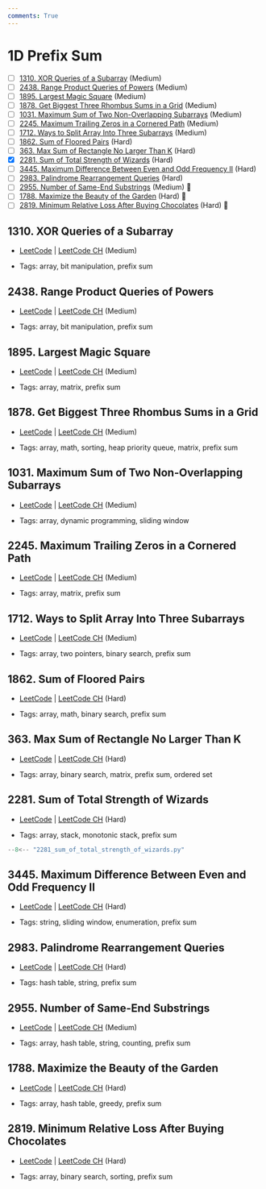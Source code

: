 ```yaml
---
comments: True
---
```


# 1D Prefix Sum

- [ ] [1310. XOR Queries of a Subarray](https://leetcode.cn/problems/xor-queries-of-a-subarray/) (Medium)
- [ ] [2438. Range Product Queries of Powers](https://leetcode.cn/problems/range-product-queries-of-powers/) (Medium)
- [ ] [1895. Largest Magic Square](https://leetcode.cn/problems/largest-magic-square/) (Medium)
- [ ] [1878. Get Biggest Three Rhombus Sums in a Grid](https://leetcode.cn/problems/get-biggest-three-rhombus-sums-in-a-grid/) (Medium)
- [ ] [1031. Maximum Sum of Two Non-Overlapping Subarrays](https://leetcode.cn/problems/maximum-sum-of-two-non-overlapping-subarrays/) (Medium)
- [ ] [2245. Maximum Trailing Zeros in a Cornered Path](https://leetcode.cn/problems/maximum-trailing-zeros-in-a-cornered-path/) (Medium)
- [ ] [1712. Ways to Split Array Into Three Subarrays](https://leetcode.cn/problems/ways-to-split-array-into-three-subarrays/) (Medium)
- [ ] [1862. Sum of Floored Pairs](https://leetcode.cn/problems/sum-of-floored-pairs/) (Hard)
- [ ] [363. Max Sum of Rectangle No Larger Than K](https://leetcode.cn/problems/max-sum-of-rectangle-no-larger-than-k/) (Hard)
- [x] [2281. Sum of Total Strength of Wizards](https://leetcode.cn/problems/sum-of-total-strength-of-wizards/) (Hard)
- [ ] [3445. Maximum Difference Between Even and Odd Frequency II](https://leetcode.cn/problems/maximum-difference-between-even-and-odd-frequency-ii/) (Hard)
- [ ] [2983. Palindrome Rearrangement Queries](https://leetcode.cn/problems/palindrome-rearrangement-queries/) (Hard)
- [ ] [2955. Number of Same-End Substrings](https://leetcode.cn/problems/number-of-same-end-substrings/) (Medium) 👑
- [ ] [1788. Maximize the Beauty of the Garden](https://leetcode.cn/problems/maximize-the-beauty-of-the-garden/) (Hard) 👑
- [ ] [2819. Minimum Relative Loss After Buying Chocolates](https://leetcode.cn/problems/minimum-relative-loss-after-buying-chocolates/) (Hard) 👑

## 1310. XOR Queries of a Subarray

-   [LeetCode](https://leetcode.com/problems/xor-queries-of-a-subarray/) | [LeetCode CH](https://leetcode.cn/problems/xor-queries-of-a-subarray/) (Medium)

-   Tags: array, bit manipulation, prefix sum

## 2438. Range Product Queries of Powers

-   [LeetCode](https://leetcode.com/problems/range-product-queries-of-powers/) | [LeetCode CH](https://leetcode.cn/problems/range-product-queries-of-powers/) (Medium)

-   Tags: array, bit manipulation, prefix sum

## 1895. Largest Magic Square

-   [LeetCode](https://leetcode.com/problems/largest-magic-square/) | [LeetCode CH](https://leetcode.cn/problems/largest-magic-square/) (Medium)

-   Tags: array, matrix, prefix sum

## 1878. Get Biggest Three Rhombus Sums in a Grid

-   [LeetCode](https://leetcode.com/problems/get-biggest-three-rhombus-sums-in-a-grid/) | [LeetCode CH](https://leetcode.cn/problems/get-biggest-three-rhombus-sums-in-a-grid/) (Medium)

-   Tags: array, math, sorting, heap priority queue, matrix, prefix sum

## 1031. Maximum Sum of Two Non-Overlapping Subarrays

-   [LeetCode](https://leetcode.com/problems/maximum-sum-of-two-non-overlapping-subarrays/) | [LeetCode CH](https://leetcode.cn/problems/maximum-sum-of-two-non-overlapping-subarrays/) (Medium)

-   Tags: array, dynamic programming, sliding window

## 2245. Maximum Trailing Zeros in a Cornered Path

-   [LeetCode](https://leetcode.com/problems/maximum-trailing-zeros-in-a-cornered-path/) | [LeetCode CH](https://leetcode.cn/problems/maximum-trailing-zeros-in-a-cornered-path/) (Medium)

-   Tags: array, matrix, prefix sum

## 1712. Ways to Split Array Into Three Subarrays

-   [LeetCode](https://leetcode.com/problems/ways-to-split-array-into-three-subarrays/) | [LeetCode CH](https://leetcode.cn/problems/ways-to-split-array-into-three-subarrays/) (Medium)

-   Tags: array, two pointers, binary search, prefix sum

## 1862. Sum of Floored Pairs

-   [LeetCode](https://leetcode.com/problems/sum-of-floored-pairs/) | [LeetCode CH](https://leetcode.cn/problems/sum-of-floored-pairs/) (Hard)

-   Tags: array, math, binary search, prefix sum

## 363. Max Sum of Rectangle No Larger Than K

-   [LeetCode](https://leetcode.com/problems/max-sum-of-rectangle-no-larger-than-k/) | [LeetCode CH](https://leetcode.cn/problems/max-sum-of-rectangle-no-larger-than-k/) (Hard)

-   Tags: array, binary search, matrix, prefix sum, ordered set

## 2281. Sum of Total Strength of Wizards

-   [LeetCode](https://leetcode.com/problems/sum-of-total-strength-of-wizards/) | [LeetCode CH](https://leetcode.cn/problems/sum-of-total-strength-of-wizards/) (Hard)

-   Tags: array, stack, monotonic stack, prefix sum

```python title="2281. Sum of Total Strength of Wizards - Python Solution"
--8<-- "2281_sum_of_total_strength_of_wizards.py"
```

## 3445. Maximum Difference Between Even and Odd Frequency II

-   [LeetCode](https://leetcode.com/problems/maximum-difference-between-even-and-odd-frequency-ii/) | [LeetCode CH](https://leetcode.cn/problems/maximum-difference-between-even-and-odd-frequency-ii/) (Hard)

-   Tags: string, sliding window, enumeration, prefix sum

## 2983. Palindrome Rearrangement Queries

-   [LeetCode](https://leetcode.com/problems/palindrome-rearrangement-queries/) | [LeetCode CH](https://leetcode.cn/problems/palindrome-rearrangement-queries/) (Hard)

-   Tags: hash table, string, prefix sum

## 2955. Number of Same-End Substrings

-   [LeetCode](https://leetcode.com/problems/number-of-same-end-substrings/) | [LeetCode CH](https://leetcode.cn/problems/number-of-same-end-substrings/) (Medium)

-   Tags: array, hash table, string, counting, prefix sum

## 1788. Maximize the Beauty of the Garden

-   [LeetCode](https://leetcode.com/problems/maximize-the-beauty-of-the-garden/) | [LeetCode CH](https://leetcode.cn/problems/maximize-the-beauty-of-the-garden/) (Hard)

-   Tags: array, hash table, greedy, prefix sum

## 2819. Minimum Relative Loss After Buying Chocolates

-   [LeetCode](https://leetcode.com/problems/minimum-relative-loss-after-buying-chocolates/) | [LeetCode CH](https://leetcode.cn/problems/minimum-relative-loss-after-buying-chocolates/) (Hard)

-   Tags: array, binary search, sorting, prefix sum
